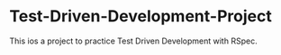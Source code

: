 # Test-Driven-Development-Project
This ios a project to practice Test Driven Development with RSpec. 
